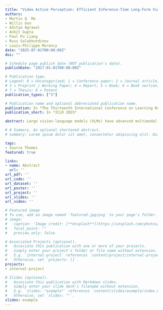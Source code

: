 ```yaml
---
title: "Video Active Perception: Efficient Inference-Time Long-Form Video Understanding with Vision-Language Models"
authors:
- Martin Q. Ma
- Willis Guo
- Aditya Agrawal
- Ankit Gupta
- Paul Pu Liang
- Russ Salakhutdinov
- Louis-Philippe Morency
date: "2025-07-01T00:00:00Z"
doi: ""

# Schedule page publish date (NOT publication's date).
publishDate: "2017-01-01T00:00:00Z"

# Publication type.
# Legend: 0 = Uncategorized; 1 = Conference paper; 2 = Journal article;
# 3 = Preprint / Working Paper; 4 = Report; 5 = Book; 6 = Book section;
# 7 = Thesis; 8 = Patent
publication_types: ["3"]

# Publication name and optional abbreviated publication name.
publication: In *The Thirteenth International Conference on Learning Representations*
publication_short: In *ICLR 2025*

abstract: Large vision-language models (VLMs) have advanced multimodal tasks such as video question answering (QA), yet they struggle with long-form videos due to the computational burden of processing excessive tokens. Inspired by active perception theory, which posits that models gain information by acquiring data that differ from their expectations, we introduce Video Active Perception (VAP), a training-free method to enhance long-form video QA using VLMs. Our approach treats key frame selection as data acquisition in active perception and leverages a lightweight text-conditioned video generation model to represent prior world knowledge. Empirically, VAP achieves state-of-the-art zero-shot results on long-form video QA datasets such as EgoSchema, NExT-QA, ActivityNet-QA and CLEVRER, achieving an increase of up to 5.6 X efficiency by frames per question over standard GPT-4o, Gemini 1.5 Pro, and LLaVA-OV. Moreover, VAP shows stronger reasoning abilities than previous methods and effectively selects key frames relevant to questions. These findings highlight the potential of leveraging active perception to improve efficiency and effectiveness of long-form video QA.

# # Summary. An optional shortened abstract.
# summary: Lorem ipsum dolor sit amet, consectetur adipiscing elit. Duis posuere tellus ac convallis placerat. Proin tincidunt magna sed ex sollicitudin condimentum.

tags:
- Source Themes
featured: true

links:
- name: Abstract
  url: ''
url_pdf: ''
url_code: ''
url_dataset: ''
url_poster: ''
url_project: ''
url_slides: ''
url_video: ''

# Featured image
# To use, add an image named `featured.jpg/png` to your page's folder. 
# image:
#   caption: 'Image credit: [**Unsplash**](https://unsplash.com/photos/pLCdAaMFLTE)'
#   focal_point: ""
#   preview_only: false

# Associated Projects (optional).
#   Associate this publication with one or more of your projects.
#   Simply enter your project's folder or file name without extension.
#   E.g. `internal-project` references `content/project/internal-project/index.md`.
#   Otherwise, set `projects: []`.
projects:
- internal-project

# Slides (optional).
#   Associate this publication with Markdown slides.
#   Simply enter your slide deck's filename without extension.
#   E.g. `slides: "example"` references `content/slides/example/index.md`.
#   Otherwise, set `slides: ""`.
slides: example
---
```


<!-- {{% callout note %}}
Click the *Cite* button above to demo the feature to enable visitors to import publication metadata into their reference management software.
{{% /callout %}}

{{% callout note %}}
Create your slides in Markdown - click the *Slides* button to check out the example.
{{% /callout %}}

Supplementary notes can be added here, including [code, math, and images](https://wowchemy.com/docs/writing-markdown-latex/). -->
